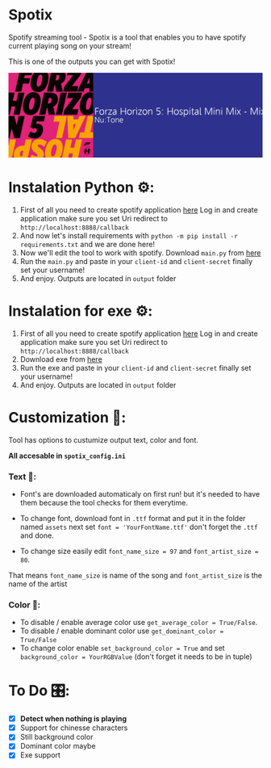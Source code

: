 # Spotix
Spotify streaming tool - Spotix is a tool that enables you to have spotify current playing song on your stream!

This is one of the outputs you can get with Spotix!

![This is output](https://github.com/wrexik/Spotix/blob/main/output/output.jpeg)

# Instalation Python ⚙:
1. First of all you need to create spotify application [here](https://developer.spotify.com/dashboard/applications)
  Log in and create application make sure you set Uri redirect to `http://localhost:8888/callback`
2. And now let's install requirements with `python -m pip install -r requirements.txt` and we are done here!
3. Now we'll edit the tool to work with spotify. Download `main.py` from [here](https://github.com/wrexik/Spotix/releases)
4. Run the `main.py` and paste in your `client-id` and `client-secret` finally set your username!
5. And enjoy. Outputs are located in `output` folder

# Instalation for exe ⚙:
1. First of all you need to create spotify application [here](https://developer.spotify.com/dashboard/applications) Log in and create application make sure you set Uri redirect to `http://localhost:8888/callback`
3. Download exe from [here](https://github.com/wrexik/Spotix/releases)
4. Run the exe and paste in your `client-id` and `client-secret` finally set your username!
5. And enjoy. Outputs are located in `output` folder


# Customization 🔧:
Tool has options to custumize output text, color and font.

**All accesable in `spotix_config.ini`**

### Text 📃:
- Font's are downloaded automaticaly on first run! but it's needed to have them because the tool checks for them everytime.
- To change font, download font in `.ttf` format and put it in the folder named `assets` next set `font = 'YourFontName.ttf'` don't forget the `.ttf` and done.

- To change size easily edit `font_name_size = 97` and `font_artist_size = 80`.

That means `font_name_size` is name of the song
and `font_artist_size` is the name of the artist

### Color 🎨:
- To disable / enable average color use `get_average_color = True/False`.
- To disable / enable dominant color use `get_dominant_color = True/False`
- To change color enable `set_background_color = True` and set `background_color = YourRGBValue` (don't forget it needs to be in tuple)

# To Do 🎛:
- [x] **Detect when nothing is playing**
- [x] Support for chinesse characters
- [x] Still background color
- [x] Dominant color maybe
- [x] Exe support 
